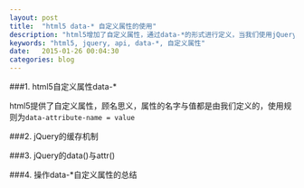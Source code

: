 ```yaml
---
layout: post
title:  "html5 data-* 自定义属性的使用"
description: "html5增加了自定义属性，通过data-*的形式进行定义，当我们使用jQuery的API去操作自定义属性的时候需要区分data()与attr()。"
keywords: "html5, jquery, api, data-*, 自定义属性"
date:   2015-01-26 00:04:30
categories: blog
---
```


###1. html5自定义属性data-*

html5提供了自定义属性，顾名思义，属性的名字与值都是由我们定义的，使用规则为`data-attribute-name = value`

###2. jQuery的缓存机制

###3. jQuery的data()与attr()

###4. 操作data-*自定义属性的总结